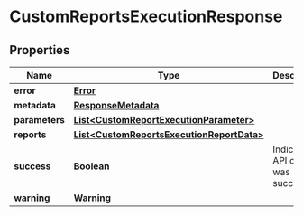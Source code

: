

# CustomReportsExecutionResponse


## Properties

| Name | Type | Description | Notes |
|------------ | ------------- | ------------- | -------------|
|**error** | [**Error**](Error.md) |  |  [optional] |
|**metadata** | [**ResponseMetadata**](ResponseMetadata.md) |  |  [optional] |
|**parameters** | [**List&lt;CustomReportExecutionParameter&gt;**](CustomReportExecutionParameter.md) |  |  [optional] |
|**reports** | [**List&lt;CustomReportsExecutionReportData&gt;**](CustomReportsExecutionReportData.md) |  |  [optional] |
|**success** | **Boolean** | Indicates if API call was successful |  [optional] |
|**warning** | [**Warning**](Warning.md) |  |  [optional] |



